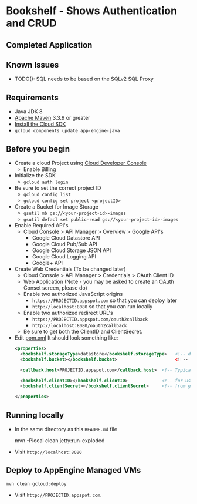 # Bookshelf - Shows Authentication and CRUD
## Completed Application

## Known Issues
* TODO(): SQL needs to be based on the SQLv2 SQL Proxy

## Requirements
* Java JDK 8
* [Apache Maven](http://maven.apache.org) 3.3.9 or greater
* [Install the Cloud SDK](https://cloud.google.com/sdk/)
* `gcloud components update app-engine-java`

## Before you begin
* Create a cloud Project using [Cloud Developer Console](https://console.google.com)
  * Enable Billing
* Initialize the SDK
  * `gcloud auth login`
* Be sure to set the correct project ID
  * `gcloud config list`
  * `gcloud config set project <projectID>`
* Create a Bucket for Image Storage
  * `gsutil mb gs://<your-project-id>-images`
  * `gsutil defacl set public-read gs://<your-project-id>-images`
* Enable Required API's
  * Cloud Console > API Manager > Overview > Google API's
    * Google Cloud Datastore API
    * Google Cloud Pub/Sub API
    * Google Cloud Storage JSON API
    * Google Cloud Logging API
    * Google+ API
* Create Web Credentials (To be changed later)
  * Cloud Console > API Manager > Credentials > OAuth Client ID
  * Web Application (Note - you may be asked to create an OAuth Conset screen, please do)
  * Enable two authorized JavaScript origins
    * `https://PROJECTID.appspot.com`  so that you can deploy later
    * `http://localhost:8080` so that you can run locally
  * Enable two authorized redirect URL's
    * `https://PROJECTID.appspot.com/oauth2callback`
    * `http://localhost:8080/oauth2callback`
  * Be sure to get both the ClientID and ClientSecret.
* Edit [pom.xml](pom.xml) It should look something like:
    ```xml
    <properties>
      <bookshelf.storageType>datastore</bookshelf.storageType>   <!-- datastore or cloudsql -->
      <bookshelf.bucket></bookshelf.bucket>                      <! -- bucket you created earlier -->

      <callback.host>PROJECTID.appspot.com</callback.host>  <!-- Typically projectname.appspot.com -->

      <bookshelf.clientID></bookshelf.clientID>             <!-- for User Authentication -->
      <bookshelf.clientSecret></bookshelf.clientSecret>     <!-- from g.co/cloud/console -->

    </properties>
    ```

## Running locally

* In the same directory as this `README.md` file

    mvn -Plocal clean jetty:run-exploded

* Visit `http://localhost:8080`


## Deploy to AppEngine Managed VMs

    mvn clean gcloud:deploy

* Visit `http://PROJECTID.appspot.com`.

